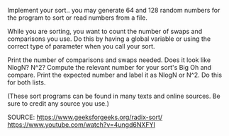 Implement your sort..  you may generate 64 and 128  random numbers for the program to sort or read numbers from a file.  

While you are sorting, you want to count the number of swaps and comparisons you use.  Do this by having a global variable or using the correct type of parameter when you call your sort.

Print the number of comparisons and swaps needed.  Does it look like NlogN?  N^2?  Compute the relevant number for your sort's Big Oh and compare.  Print the expected number and label it as NlogN or N^2.   Do this for both lists.

(These sort programs can be found in many texts and online sources.  Be sure to credit any source you use.)

SOURCE: https://www.geeksforgeeks.org/radix-sort/
https://www.youtube.com/watch?v=4ungd6NXFYI

